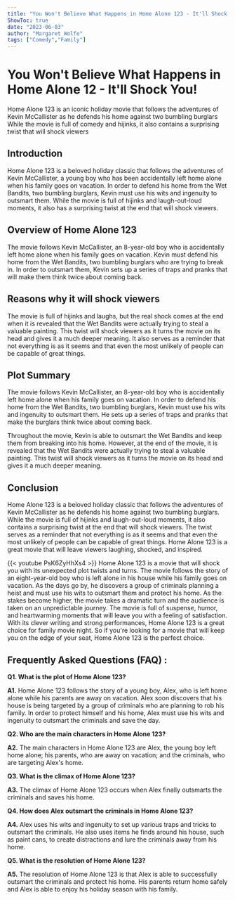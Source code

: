```yaml
---
title: "You Won't Believe What Happens in Home Alone 123 - It'll Shock You!"
ShowToc: true 
date: "2023-06-03"
author: "Margaret Wolfe" 
tags: ["Comedy","Family"]
---
```

# You Won't Believe What Happens in Home Alone 12 - It'll Shock You! 

Home Alone 123 is an iconic holiday movie that follows the adventures of Kevin McCallister as he defends his home against two bumbling burglars While the movie is full of comedy and hijinks, it also contains a surprising twist that will shock viewers 

## Introduction 

Home Alone 123 is a beloved holiday classic that follows the adventures of Kevin McCallister, a young boy who has been accidentally left home alone when his family goes on vacation. In order to defend his home from the Wet Bandits, two bumbling burglars, Kevin must use his wits and ingenuity to outsmart them. While the movie is full of hijinks and laugh-out-loud moments, it also has a surprising twist at the end that will shock viewers. 

## Overview of Home Alone 123

The movie follows Kevin McCallister, an 8-year-old boy who is accidentally left home alone when his family goes on vacation. Kevin must defend his home from the Wet Bandits, two bumbling burglars who are trying to break in. In order to outsmart them, Kevin sets up a series of traps and pranks that will make them think twice about coming back.

## Reasons why it will shock viewers

The movie is full of hijinks and laughs, but the real shock comes at the end when it is revealed that the Wet Bandits were actually trying to steal a valuable painting. This twist will shock viewers as it turns the movie on its head and gives it a much deeper meaning. It also serves as a reminder that not everything is as it seems and that even the most unlikely of people can be capable of great things. 

## Plot Summary 

The movie follows Kevin McCallister, an 8-year-old boy who is accidentally left home alone when his family goes on vacation. In order to defend his home from the Wet Bandits, two bumbling burglars, Kevin must use his wits and ingenuity to outsmart them. He sets up a series of traps and pranks that make the burglars think twice about coming back. 

Throughout the movie, Kevin is able to outsmart the Wet Bandits and keep them from breaking into his home. However, at the end of the movie, it is revealed that the Wet Bandits were actually trying to steal a valuable painting. This twist will shock viewers as it turns the movie on its head and gives it a much deeper meaning. 

## Conclusion

Home Alone 123 is a beloved holiday classic that follows the adventures of Kevin McCallister as he defends his home against two bumbling burglars. While the movie is full of hijinks and laugh-out-loud moments, it also contains a surprising twist at the end that will shock viewers. The twist serves as a reminder that not everything is as it seems and that even the most unlikely of people can be capable of great things. Home Alone 123 is a great movie that will leave viewers laughing, shocked, and inspired.

{{< youtube PsK6ZyHhXs4 >}} 
Home Alone 123 is a movie that will shock you with its unexpected plot twists and turns. The movie follows the story of an eight-year-old boy who is left alone in his house while his family goes on vacation. As the days go by, he discovers a group of criminals planning a heist and must use his wits to outsmart them and protect his home. As the stakes become higher, the movie takes a dramatic turn and the audience is taken on an unpredictable journey. The movie is full of suspense, humor, and heartwarming moments that will leave you with a feeling of satisfaction. With its clever writing and strong performances, Home Alone 123 is a great choice for family movie night. So if you're looking for a movie that will keep you on the edge of your seat, Home Alone 123 is the perfect choice.

## Frequently Asked Questions (FAQ) :
**Q1. What is the plot of Home Alone 123?**

**A1.** Home Alone 123 follows the story of a young boy, Alex, who is left home alone while his parents are away on vacation. Alex soon discovers that his house is being targeted by a group of criminals who are planning to rob his family. In order to protect himself and his home, Alex must use his wits and ingenuity to outsmart the criminals and save the day. 

**Q2. Who are the main characters in Home Alone 123?**

**A2.** The main characters in Home Alone 123 are Alex, the young boy left home alone; his parents, who are away on vacation; and the criminals, who are targeting Alex's home. 

**Q3. What is the climax of Home Alone 123?**

**A3.** The climax of Home Alone 123 occurs when Alex finally outsmarts the criminals and saves his home. 

**Q4. How does Alex outsmart the criminals in Home Alone 123?**

**A4.** Alex uses his wits and ingenuity to set up various traps and tricks to outsmart the criminals. He also uses items he finds around his house, such as paint cans, to create distractions and lure the criminals away from his home. 

**Q5. What is the resolution of Home Alone 123?**

**A5.** The resolution of Home Alone 123 is that Alex is able to successfully outsmart the criminals and protect his home. His parents return home safely and Alex is able to enjoy his holiday season with his family.



